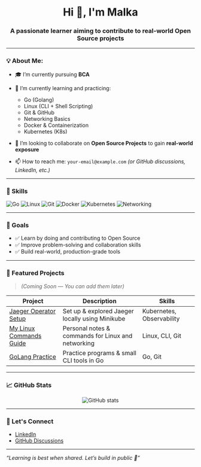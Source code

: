 <h1 align="center">Hi 👋, I'm Malka</h1>
<h3 align="center">A passionate learner aiming to contribute to real-world Open Source projects</h3>

---

### 💡 About Me:
- 🎓 I’m currently pursuing **BCA**
- 🌱 I’m currently learning and practicing:
  - Go (Golang)
  - Linux (CLI + Shell Scripting)
  - Git & GitHub
  - Networking Basics
  - Docker & Containerization
  - Kubernetes (K8s)

- 👯 I’m looking to collaborate on **Open Source Projects** to gain **real-world exposure**
- 📫 How to reach me: `your-email@example.com` *(or GitHub discussions, LinkedIn, etc.)*

---

### 🚀 Skills

![Go](https://img.shields.io/badge/-Go-00ADD8?style=for-the-badge&logo=go)
![Linux](https://img.shields.io/badge/-Linux-FCC624?style=for-the-badge&logo=linux)
![Git](https://img.shields.io/badge/-Git-F05032?style=for-the-badge&logo=git)
![Docker](https://img.shields.io/badge/-Docker-2496ED?style=for-the-badge&logo=docker)
![Kubernetes](https://img.shields.io/badge/-Kubernetes-326CE5?style=for-the-badge&logo=kubernetes)
![Networking](https://img.shields.io/badge/-Networking-007396?style=for-the-badge)

---

### 🎯 Goals

- ✅ Learn by doing and contributing to Open Source
- ✅ Improve problem-solving and collaboration skills
- ✅ Build real-world, production-grade tools

---

### 📂 Featured Projects

> *(Coming Soon — You can add them later)*

| Project | Description | Skills |
|--------|-------------|--------|
| [Jaeger Operator Setup](https://github.com/your-repo) | Set up & explored Jaeger locally using Minikube | Kubernetes, Observability |
| [My Linux Commands Guide](https://github.com/your-repo) | Personal notes & commands for Linux and networking | Linux, CLI, Git |
| [GoLang Practice](https://github.com/your-repo) | Practice programs & small CLI tools in Go | Go, Git |

---

### 📈 GitHub Stats

<p align="center">
  <img src="https://github-readme-stats.vercel.app/api?username=malka123456&show_icons=true&theme=radical" alt="GitHub stats" />
</p>

---

### 🙌 Let's Connect

- [LinkedIn](https://linkedin.com/in/your-link)
- [GitHub Discussions](https://github.com/malka123456/malka123456/discussions)

---

*“Learning is best when shared. Let’s build in public 🚀”*
